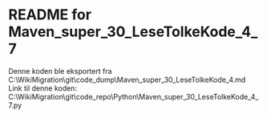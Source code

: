 # README for Maven_super_30_LeseTolkeKode_4_7
Denne koden ble eksportert fra C:\WikiMigration\git\code_dump\Maven_super_30_LeseTolkeKode_4.md
Link til denne koden: C:\WikiMigration\git\code_repo\Python\Maven_super_30_LeseTolkeKode_4_7.py
